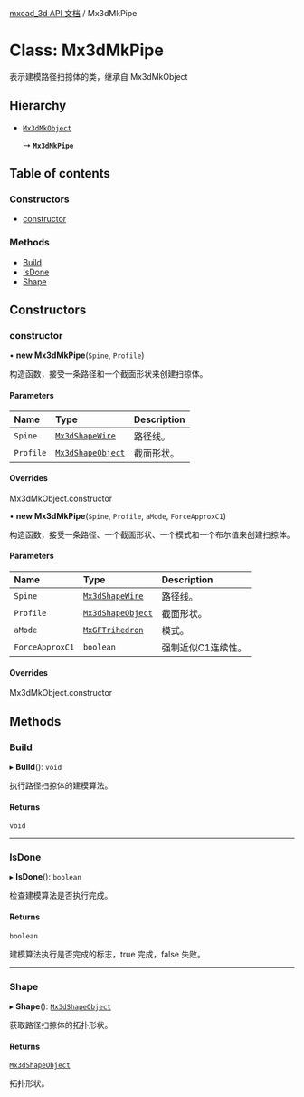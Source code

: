 [mxcad_3d API 文档](../README.md) / Mx3dMkPipe

# Class: Mx3dMkPipe

表示建模路径扫掠体的类，继承自 Mx3dMkObject

## Hierarchy

- [`Mx3dMkObject`](Mx3dMkObject.md)

  ↳ **`Mx3dMkPipe`**

## Table of contents

### Constructors

- [constructor](Mx3dMkPipe.md#constructor)

### Methods

- [Build](Mx3dMkPipe.md#build)
- [IsDone](Mx3dMkPipe.md#isdone)
- [Shape](Mx3dMkPipe.md#shape)

## Constructors

### constructor

• **new Mx3dMkPipe**(`Spine`, `Profile`)

构造函数，接受一条路径和一个截面形状来创建扫掠体。

#### Parameters

| Name | Type | Description |
| :------ | :------ | :------ |
| `Spine` | [`Mx3dShapeWire`](Mx3dShapeWire.md) | 路径线。 |
| `Profile` | [`Mx3dShapeObject`](Mx3dShapeObject.md) | 截面形状。 |

#### Overrides

Mx3dMkObject.constructor

• **new Mx3dMkPipe**(`Spine`, `Profile`, `aMode`, `ForceApproxC1`)

构造函数，接受一条路径、一个截面形状、一个模式和一个布尔值来创建扫掠体。

#### Parameters

| Name | Type | Description |
| :------ | :------ | :------ |
| `Spine` | [`Mx3dShapeWire`](Mx3dShapeWire.md) | 路径线。 |
| `Profile` | [`Mx3dShapeObject`](Mx3dShapeObject.md) | 截面形状。 |
| `aMode` | [`MxGFTrihedron`](../enums/MdGe.MxGFTrihedron.md) | 模式。 |
| `ForceApproxC1` | `boolean` | 强制近似C1连续性。 |

#### Overrides

Mx3dMkObject.constructor

## Methods

### Build

▸ **Build**(): `void`

执行路径扫掠体的建模算法。

#### Returns

`void`

___

### IsDone

▸ **IsDone**(): `boolean`

检查建模算法是否执行完成。

#### Returns

`boolean`

建模算法执行是否完成的标志，true 完成，false 失败。

___

### Shape

▸ **Shape**(): [`Mx3dShapeObject`](Mx3dShapeObject.md)

获取路径扫掠体的拓扑形状。

#### Returns

[`Mx3dShapeObject`](Mx3dShapeObject.md)

拓扑形状。
